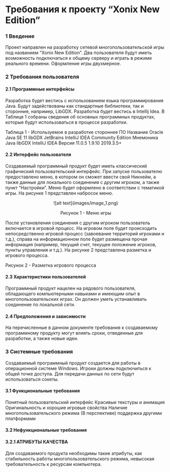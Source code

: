 <h1>Требования к проекту “Xonix New Edition”</h1>
<h3>1 Введение</h3>
Проект направлен на разработку сетевой многопользовательской игры под названием “Xonix New Edition”. Два пользователя будут иметь возможность подключаться к общему серверу и играть в режиме реального времени. Оформление игры двухмерное.  
<h3>2 Требования пользователя</h3>
<h4>2.1 Программные интерфейсы</h4>
Разработка будет вестись с использованием языка программирования Java. Будут задействованы как стандартные библиотеки, так и сторонние, например, LibGDX. Разработка будет вестись в Intellij Idea. В Таблице 1 собраны сведения об основных программных продуктах, которые будут использоваться в процессе разработки.

Таблица 1 - Используемое в разработке стороннее ПО
Название
Oracle Java SE 11
libGDX
JetBrains IntelliJ IDEA Community Edition 
Мнемоника
Java
libGDX
IntelliJ IDEA
Версия
11.0.5
1.9.10
2019.3.5+

<h4>2.2 Интерфейс пользователя</h4>
Создаваемый программный продукт будет иметь классический графический пользовательский интерфейс. При запуске пользователю предоставлено меню, в котором он сможет ввести свой Никнейм, а также данные для локального соединения с другим игроком, а также пункт “Настройки”. Меню будет оформлено в соответствии с тематикой игры. На рисунке 1 представлен набросок меню. 
<p align = "center">![alt text](images/image_1.png)</p>
<p align = "center">Рисунок 1 - Меню игры</p>

После установления соединения с другим игроком пользователь включается в игровой процесс. На игровом поле будет происходить непосредственно игровой процесс (завоевание территорий игроками и т.д.), справа на информационном поле будет размещена прочая информация (например, текущий счет, текущее положение игроков, пункты управления и т.д.). На рисунке 2 представлена разметка и игрового процесса.

Рисунок 2 - Разметка игрового процесса

<h4>2.3 Характеристики пользователей</h4>
Программный продукт нацелен на рядового пользователя, обладающего компьютерными навыками и имеющим опыт в многопользовательских играх. Он должен уметь устанавливать соединение по локальной сети.
<h4>2.4 Предположения и зависимости</h4>
На перечисленные в данном документе требования к создаваемому программному продукту могут влиять сроки, отведенные для разработки, а также новые идеи.
<h3>3 Системные требования</h3>
Создаваемый программный продукт создается для работы в операционной системе Windows. Игроки должны подключиться к общей точке доступа. Для передачи данных по сети будут использоваться сокеты.
<h4>3.1 Функциональные требования</h4>
Понятный пользовательский интерфейс
Красивые текстуры и анимация
Оригинальность и хорошие игровые свойства
Наличие многопользовательского режима
(В перспективе) поддержка другими платформами
<h4>3.2 Нефункциональные требования</h4>
<h4>3.2.1 АТРИБУТЫ КАЧЕСТВА</h4>
Для создаваемого продукта необходимы такие атрибуты, как стабильность работы многопользовательского режима, невысокая требовательность к ресурсам компьютера.



